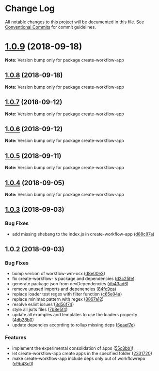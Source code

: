 # Change Log

All notable changes to this project will be documented in this file.
See [Conventional Commits](https://conventionalcommits.org) for commit guidelines.

<a name="1.0.9"></a>
# [1.0.9](https://github.com/havardh/workflow/compare/create-workflow-app@1.0.8...create-workflow-app@1.0.9) (2018-09-18)

**Note:** Version bump only for package create-workflow-app





<a name="1.0.8"></a>
## [1.0.8](https://github.com/havardh/workflow/compare/create-workflow-app@1.0.7...create-workflow-app@1.0.8) (2018-09-18)

**Note:** Version bump only for package create-workflow-app





<a name="1.0.7"></a>
## [1.0.7](https://github.com/havardh/workflow/compare/create-workflow-app@1.0.6...create-workflow-app@1.0.7) (2018-09-12)

**Note:** Version bump only for package create-workflow-app





<a name="1.0.6"></a>
## [1.0.6](https://github.com/havardh/workflow/compare/create-workflow-app@1.0.5...create-workflow-app@1.0.6) (2018-09-12)

**Note:** Version bump only for package create-workflow-app





<a name="1.0.5"></a>
## [1.0.5](https://github.com/havardh/workflow/compare/create-workflow-app@1.0.4...create-workflow-app@1.0.5) (2018-09-11)

**Note:** Version bump only for package create-workflow-app





<a name="1.0.4"></a>
## [1.0.4](https://github.com/havardh/workflow/compare/create-workflow-app@1.0.3...create-workflow-app@1.0.4) (2018-09-05)

**Note:** Version bump only for package create-workflow-app





<a name="1.0.3"></a>
## [1.0.3](https://github.com/havardh/workflow/compare/create-workflow-app@1.0.2...create-workflow-app@1.0.3) (2018-09-03)


### Bug Fixes

* add missing shebang to the index.js in create-workflow-app ([d88c87a](https://github.com/havardh/workflow/commit/d88c87a))





<a name="1.0.2"></a>
## 1.0.2 (2018-09-03)


### Bug Fixes

* bump version of workflow-wm-osx ([d8e00e3](https://github.com/havardh/workflow/commit/d8e00e3))
* fix create-workflow-'s package and dependencies ([d3c25fe](https://github.com/havardh/workflow/commit/d3c25fe))
* generate package json from devDependencies ([db43ad6](https://github.com/havardh/workflow/commit/db43ad6))
* remove unused imports and depenencies ([84fc9ca](https://github.com/havardh/workflow/commit/84fc9ca))
* replace loader test regex with filter function ([c65e04a](https://github.com/havardh/workflow/commit/c65e04a))
* replace minimax pattern with regex ([8897a12](https://github.com/havardh/workflow/commit/8897a12))
* resolve eslint issues ([3d56f74](https://github.com/havardh/workflow/commit/3d56f74))
* style all js/ts files ([7b8e5f4](https://github.com/havardh/workflow/commit/7b8e5f4))
* update all examples and templates to use the loaders property ([4db28b0](https://github.com/havardh/workflow/commit/4db28b0))
* update depencies according to rollup missing deps ([5eaef7e](https://github.com/havardh/workflow/commit/5eaef7e))


### Features

* implement the experimental consolidation of apps ([55c8bb1](https://github.com/havardh/workflow/commit/55c8bb1))
* let create-workflow-app create apps in the specified folder ([2331720](https://github.com/havardh/workflow/commit/2331720))
* make create-workflow-app include deps only out of workflowrepo ([c9b43c0](https://github.com/havardh/workflow/commit/c9b43c0))
